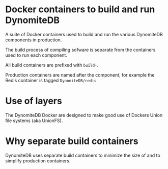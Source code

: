 # Docker containers to build and run DynomiteDB

A suite of Docker containers used to build and run the various DynomiteDB components in production.

The build process of compiling sofware is separate from the containers used to run each component.

All build containers are prefixed with `build-`.

Production containers are named after the component, for example the Redis container is tagged `DynomiteDB/redis`.

# Use of layers

The DynomiteDB Docker are designed to make good use of Dockers Union file systems (aka UnionFS).

# Why separate build containers

DynomiteDB uses separate build containers to minimize the size of and to simplify production containers. 
